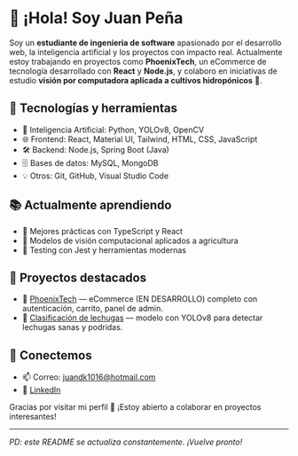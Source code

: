 # 👋 ¡Hola! Soy Juan Peña

Soy un **estudiante de ingenieria de software** apasionado por el desarrollo web, la inteligencia artificial y los proyectos con impacto real. Actualmente estoy trabajando en proyectos como **PhoenixTech**, un eCommerce de tecnología desarrollado con **React** y **Node.js**, y colaboro en iniciativas de estudio **visión por computadora aplicada a cultivos hidropónicos** 🥬.

## 🚀 Tecnologías y herramientas
- 🧠 Inteligencia Artificial: Python, YOLOv8, OpenCV
- 🌐 Frontend: React, Material UI, Tailwind, HTML, CSS, JavaScript
- 🛠️ Backend: Node.js, Spring Boot (Java)
- 🗄️ Bases de datos: MySQL, MongoDB
- 💡 Otros: Git, GitHub, Visual Studio Code

## 📚 Actualmente aprendiendo
- 🧾 Mejores prácticas con TypeScript y React
- 🧠 Modelos de visión computacional aplicados a agricultura
- 🧪 Testing con Jest y herramientas modernas

## 🧩 Proyectos destacados
- 🔧 [PhoenixTech](https://github.com/tu_usuario/phoenixtech) — eCommerce (EN DESARROLLO) completo con autenticación, carrito, panel de admin.
- 🧠 [Clasificación de lechugas](https://github.com/tu_usuario/lettuce-classifier) — modelo con YOLOv8 para detectar lechugas sanas y podridas.

## 🤝 Conectemos
- 📫 Correo: juandk1016@hotmail.com
- 💼 [LinkedIn](https://www.linkedin.com/in/juan-david-pe%C3%B1a-rold%C3%A1n-92b2961b5/)

Gracias por visitar mi perfil 🚀 ¡Estoy abierto a colaborar en proyectos interesantes!

---

*PD: este README se actualiza constantemente. ¡Vuelve pronto!*

